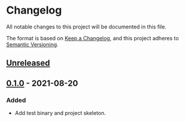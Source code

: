 # Changelog

All notable changes to this project will be documented in this file.

The format is based on [Keep a Changelog](https://keepachangelog.com/en/1.0.0/),
and this project adheres to [Semantic Versioning](https://semver.org/spec/v2.0.0.html).

## [Unreleased]

## [0.1.0] - 2021-08-20

### Added

- Add test binary and project skeleton.

[Unreleased]: https://github.com/giantswarm/actions-test/compare/v0.1.0...HEAD
[0.1.0]: https://github.com/giantswarm/actions-test/releases/tag/v0.1.0
